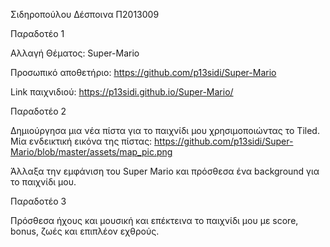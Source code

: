 Σιδηροπούλου Δέσποινα Π2013009

Παραδοτέο 1

Αλλαγή Θέματος: Super-Mario

Προσωπικό αποθετήριο: https://github.com/p13sidi/Super-Mario

Link παιχνιδιού: https://p13sidi.github.io/Super-Mario/

Παραδοτέο 2

Δημιούργησα μια νέα πίστα για το παιχνίδι μου χρησιμοποιώντας το Tiled.
Μία ενδεικτική εικόνα της πίστας: https://github.com/p13sidi/Super-Mario/blob/master/assets/map_pic.png

Άλλαξα την εμφάνιση του Super Mario και πρόσθεσα ένα background για το παιχνίδι μου.

Παραδοτέο 3

Πρόσθεσα ήχους και μουσική και επέκτεινα το παιχνίδι μου με score, bonus, ζωές και επιπλέον εχθρούς.

